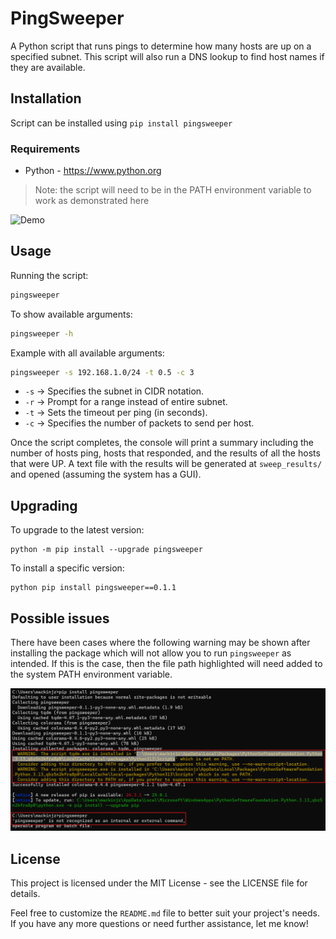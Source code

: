 # PingSweeper

A Python script that runs pings to determine how many hosts are up on a specified subnet. This script will also run a DNS lookup to find host names if they are available.

## Installation

Script can be installed using `pip install pingsweeper`

### Requirements

- Python - https://www.python.org
> Note: the script will need to be in the PATH environment variable to work as demonstrated here

![Demo](docs/install_demo.gif)

## Usage

Running the script:
```sh
pingsweeper
```
To show available arguments:
```sh
pingsweeper -h
```
Example with all available arguments:
```sh
pingsweeper -s 192.168.1.0/24 -t 0.5 -c 3
```
 - `-s` → Specifies the subnet in CIDR notation.
 - `-r` → Prompt for a range instead of entire subnet.
 - `-t` → Sets the timeout per ping (in seconds).
 - `-c` → Specifies the number of packets to send per host.

Once the script completes, the console will print a summary including the number of hosts ping, hosts that responded, and the results of all the hosts that were UP. A text file with the results will be generated at `sweep_results/` and opened (assuming the system has a GUI).

## Upgrading

To upgrade to the latest version:
```shell
python -m pip install --upgrade pingsweeper
```
To install a specific version:
```shell
python pip install pingsweeper==0.1.1
```
## Possible issues

There have been cases where the following warning may be shown after installing the package which will not allow you to run `pingsweeper` as intended. If this is the case, then the file path highlighted will need added to the system PATH environment variable.

![img.png](img.png)

## License

This project is licensed under the MIT License - see the LICENSE file for details.

Feel free to customize the `README.md` file to better suit your project's needs. If you have any more questions or need further assistance, let me know!